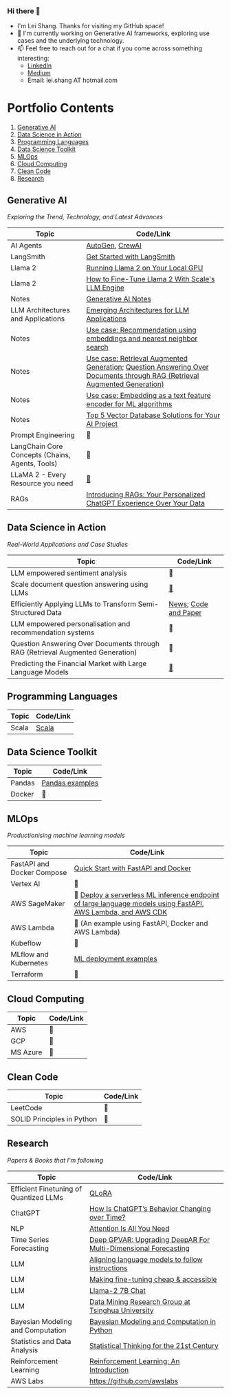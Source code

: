 ### Hi there 👋

<!--
**lshang0311/lshang0311** is a ✨ _special_ ✨ repository because its `README.md` (this file) appears on your GitHub profile.

Here are some ideas to get you started:

- 🔭 I’m currently working on ...
- 🌱 I’m currently learning ...
- 👯 I’m looking to collaborate on ...
- 🤔 I’m looking for help with ...
- 💬 Ask me about ...
- 📫 How to reach me: ...
- 😄 Pronouns: ...
- ⚡ Fun fact: ...
-->
- I'm Lei Shang. Thanks for visiting my GitHub space!
- 🔭 I'm currently working on Generative AI frameworks, exploring use cases and the underlying technology.
- 📫 Feel free to reach out for a chat if you come across something interesting:
     - [LinkedIn](https://www.linkedin.com/in/lei-shang-929590114/)
     - [Medium](https://medium.com/@lei.shang)
     - Email: lei.shang AT hotmail.com

# Portfolio Contents

1. [Generative AI](#generative-ai)
2. [Data Science in Action](#data-science-in-action)
3. [Programming Languages](#programming-languages)
4. [Data Science Toolkit](#data-science-toolkit)
5. [MLOps](#MLOps)
6. [Cloud Computing](#cloud-computing)
7. [Clean Code](#clean-code)
8. [Research](#research)


## Generative AI

*Exploring the Trend, Technology, and Latest Advances*
      
| Topic  | Code/Link                                                          |
|--------|--------------------------------------------------------------------|
| AI Agents | [AutoGen](https://microsoft.github.io/autogen/), [CrewAI](https://www.crewai.com/)  |
| LangSmith | [Get Started with LangSmith](https://medium.com/@lei.shang/getting-started-with-langsmith-a-step-by-step-walkthrough-a5ca09adca43)|
| Llama 2| [Running Llama 2 on Your Local GPU](https://medium.com/@lei.shang/run-llama-2-on-your-local-gpu-62ef019fc108) |
| Llama 2| [How to Fine-Tune Llama 2 With Scale's LLM Engine](https://scale.com/blog/fine-tune-llama-2) |
| Notes  |   [Generative AI Notes](https://github.com/lshang0311/genai-notes) |
| LLM Architectures and Applications | [Emerging Architectures for LLM Applications](https://a16z.com/2023/06/20/emerging-architectures-for-llm-applications/) |
|Notes   | [Use case: Recommendation using embeddings and nearest neighbor search](https://github.com/openai/openai-cookbook/blob/main/examples/Recommendation_using_embeddings.ipynb) |
| Notes  | [Use case: Retrieval Augmented Generation](https://learn.microsoft.com/en-us/azure/machine-learning/concept-retrieval-augmented-generation?view=azureml-api-2); [Question Answering Over Documents through RAG (Retrieval Augmented Generation)](https://docs.langchain.com/docs/use-cases/qa-docs) |
| Notes  | [Use case: Embedding as a text feature encoder for ML algorithms](https://platform.openai.com/docs/guides/embeddings/use-cases) |
| Notes | [Top 5 Vector Database Solutions for Your AI Project](https://thenewstack.io/top-5-vector-database-solutions-for-your-ai-project/#:~:text=Conclusion,indexing%20and%20similarity%20search%20landscape.) |
| Prompt Engineering | 🚧 |
| LangChain Core Concepts (Chains, Agents, Tools) | 🚧 |
| LLaMA 2 - Every Resource you need | [🔗](https://www.philschmid.de/llama-2) |
| RAGs | [Introducing RAGs: Your Personalized ChatGPT Experience Over Your Data](https://blog.llamaindex.ai/introducing-rags-your-personalized-chatgpt-experience-over-your-data-2b9d140769b1) | 
   
## Data Science in Action

*Real-World Applications and Case Studies*
   
| Topic  | Code/Link                                                          |
|--------|--------------------------------------------------------------------|
| LLM empowered sentiment analysis |  🚧   |
| Scale document question answering using LLMs | [🔗](https://www.sensible.so/learn/llm-document-extraction) |
|Efficiently Applying LLMs to Transform Semi-Structured Data | [News](https://www.infoq.com/news/2023/05/data-transformation-using-llms/); [Code and Paper](https://github.com/HazyResearch/evaporate) | 
| LLM empowered personalisation and recommendation systems |🚧 |
| Question Answering Over Documents through RAG (Retrieval Augmented Generation) | 🚧 |
|Predicting the Financial Market with Large Language Models | [🔗](https://www.enterpriseai.news/2023/06/29/predicting-the-financial-market-with-large-language-models/) |

## Programming Languages
   
| Topic  | Code/Link                                                          |
|--------|--------------------------------------------------------------------|
| Scala  |   [Scala](https://github.com/lshang0311/fun-with-weather-scala)    |

## Data Science Toolkit
   
| Topic  | Code/Link                                                          |
|--------|--------------------------------------------------------------------|
| Pandas | [Pandas examples](https://github.com/lshang0311/pandas-examples)   |
| Docker |             🚧                                                     |
   
## MLOps

*Productionising machine learning models*
    
| Topic  | Code/Link                                                          |
|--------|--------------------------------------------------------------------|
|FastAPI and Docker Compose| [Quick Start with FastAPI and Docker](https://github.com/lshang0311/fastapi-docker-quickstart) | 
| Vertex AI |  🚧    |
| AWS SageMaker | 🚧 [Deploy a serverless ML inference endpoint of large language models using FastAPI, AWS Lambda, and AWS CDK](https://aws.amazon.com/blogs/machine-learning/deploy-a-serverless-ml-inference-endpoint-of-large-language-models-using-fastapi-aws-lambda-and-aws-cdk/)|
| AWS Lambda | 🚧 (An example using FastAPI, Docker and AWS Lambda) |
| Kubeflow | 🚧 |
| MLflow and Kubernetes | [ML deployment examples](https://github.com/lshang0311/ml-deployment) |
| Terraform | 🚧 |
                                    
   
## Cloud Computing
   
| Topic  | Code/Link                                                          |
|--------|--------------------------------------------------------------------|
| AWS    |  🚧  |
| GCP    |             🚧                                                     |
| MS Azure | 🚧 |

## Clean Code
   
| Topic  | Code/Link                                                          |
|--------|--------------------------------------------------------------------|
| LeetCode   |  🚧  |
| SOLID Principles in Python       |   🚧     |

## Research

*Papers & Books that I'm following*

| Topic   | Code/Link                                                          |
|---------|--------------------------------------------------------------------|
| Efficient Finetuning of Quantized LLMs | [QLoRA](https://arxiv.org/pdf/2305.14314.pdf) |
| ChatGPT | [How Is ChatGPT’s Behavior Changing over Time?](https://arxiv.org/pdf/2307.09009.pdf])|
| NLP     | [Attention Is All You Need](https://arxiv.org/pdf/1706.03762.pdf)  |
| Time Series Forecasting | [Deep GPVAR: Upgrading DeepAR For Multi-Dimensional Forecasting](https://medium.com/towards-data-science/deep-gpvar-upgrading-deepar-for-multi-dimensional-forecasting-e39204d90af3) |
| LLM     | [Aligning language models to follow instructions](https://openai.com/research/instruction-following) |
| LLM     | [Making fine-tuning cheap & accessible](https://arxiv.org/abs/2106.09685) |
| LLM     | [Llama-2 7B Chat](https://huggingface.co/spaces/huggingface-projects/llama-2-7b-chat) |
| LLM     | [Data Mining Research Group at Tsinghua University](https://huggingface.co/THUDM) |
|Bayesian Modeling and Computation | [Bayesian Modeling and Computation in Python](https://bayesiancomputationbook.com/welcome.html)  |
|Statistics and Data Analysis| [Statistical Thinking for the 21st Century](https://statsthinking21.github.io/statsthinking21-python/index.html) |
| Reinforcement Learning | [Reinforcement Learning: An Introduction](http://incompleteideas.net/book/the-book-2nd.html) |
| AWS Labs  | https://github.com/awslabs|
